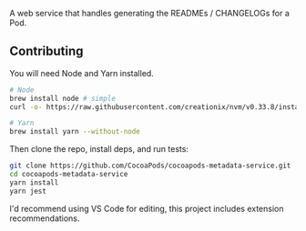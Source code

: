A web service that handles generating the READMEs / CHANGELOGs for a Pod.

## Contributing

You will need Node and Yarn installed.

```sh
# Node
brew install node # simple
curl -o- https://raw.githubusercontent.com/creationix/nvm/v0.33.8/install.sh | bash # node version manager

# Yarn
brew install yarn --without-node
```

Then clone the repo, install deps, and run tests:

```sh
git clone https://github.com/CocoaPods/cocoapods-metadata-service.git
cd cocoapods-metadata-service
yarn install
yarn jest
```

I'd recommend using VS Code for editing, this project includes extension recommendations.
